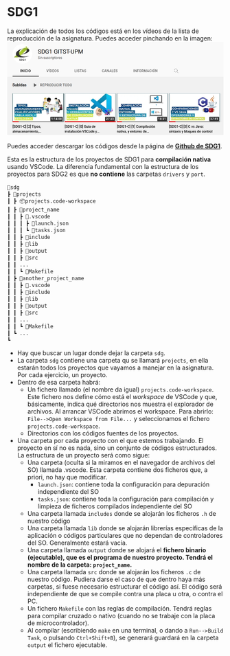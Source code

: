 # SDG1
La explicación de todos los códigos está en los vídeos de la lista de reproducción de la asignatura. Puedes acceder pinchando en la imagen:
[![Conceptos básicos de C](https://github.com/josueportiz/c_basics/blob/assets/images/video_list.jpg?raw=true)](https://youtube.com/playlist?list=PLTFFovUxjNnn19myGVw1kwh6GPbRxwIcC "Conceptos básicos de C")

Puedes acceder descargar los códigos desde la página de **[Github de SDG1](https://github.com/sdg1DieUpm/c_basics)**.

Esta es la estructura de los proyectos de SDG1 para **compilación nativa** usando VSCode.
La diferencia fundamental con la estructura de los proyectos para SDG2 es que **no contiene** las carpetas `drivers` y `port`.

```
📂sdg
┣ 📂projects
┃ ┣ 📦projects.code-workspace
┃ ┣ 📂project_name
┃ ┃ ┣ 📂.vscode    
┃ ┃ ┃ ┣ 📜launch.json
┃ ┃ ┃ ┗ 📜tasks.json
┃ ┃ ┣ 📂include
┃ ┃ ┣ 📂lib
┃ ┃ ┣ 📂output
┃ ┃ ┣ 📂src
┃ ┃ ...
┃ ┃ ┗ 📜Makefile
┃ ┣ 📂another_project_name
┃ ┃ ┣ 📂.vscode    
┃ ┃ ┣ 📂include
┃ ┃ ┣ 📂lib
┃ ┃ ┣ 📂output
┃ ┃ ┣ 📂src
┃ ┃ ...
┃ ┃ ┗ 📜Makefile
┃ ┗ ...
┗
```

- Hay que buscar un lugar donde dejar la carpeta `sdg`.
- La carpeta `sdg` contiene una carpeta qu se llamará `projects`, en ella estarán todos los proyectos que vayamos a manejar en la asignatura. Por cada ejercicio, un proyecto.
- Dentro de esa carpeta habrá:
    - Un fichero llamado (el nombre da igual) `projects.code-workspace`. Este fichero nos define cómo está el *workspace* de VSCode y que, básicamente, indica qué directorios nos muestra el explorador de archivos. Al arrancar VSCode abrimos el workspace. Para abrirlo: `File-->Open Workspace from File...` y seleccionamos el fichero `projects.code-workspace`.
    - Directorios con los códigos fuentes de los proyectos.
 - Una carpeta por cada proyecto con el que estemos trabajando. El proyecto en sí no es nada, sino un conjunto de códigos estructurados. La estructura de un proyecto será como sigue:
    - Una carpeta (oculta si la miramos en el navegador de archivos del SO) llamada .vscode. Esta carpeta contiene dos ficheros que, a priori, no hay que modificar. 
        - `launch.json`: contiene toda la configuración para depuración independiente del SO
        - `tasks.json`: contiene toda la configuración para compilación y limpieza de ficheros compilados independiente del SO
    - Una carpeta llamada `includes` donde se alojarán los ficheros `.h` de nuestro código
    - Una carpeta llamada `lib` donde se alojarán librerías específicas de la aplicación o códigos particulares que no dependan de controladores del SO. Generalmente estará vacía.
    - Una carpeta llamada `output` donde se alojará el **fichero binario (ejecutable), que es el programa de nuestro proyecto. Tendrá el nombre de la carpeta: `project_name`.**
    - Una carpeta llamada `src` donde se alojarán los ficheros `.c` de nuestro código. Pudiera darse el caso de que dentro haya más carpetas, si fuese necesario estructurar el código así. El código será independiente de que se compile contra una placa u otra, o contra el PC.    
    - Un fichero `Makefile` con las reglas de compilación. Tendrá reglas para compilar cruzado o nativo (cuando no se trabaje con la placa de microcontrolador).
    - Al compilar (escribiendo `make` en una terminal, o dando a `Run-->Build Task`, o pulsando `Ctrl+Shift+B`), se generará guardará en la carpeta `output` el fichero ejecutable.
